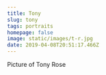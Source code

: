```yaml
---
title: Tony
slug: tony
tags: portraits
homepage: false
image: static/images/t-r.jpg
date: 2019-04-08T20:51:17.466Z
---
```

Picture of Tony Rose
